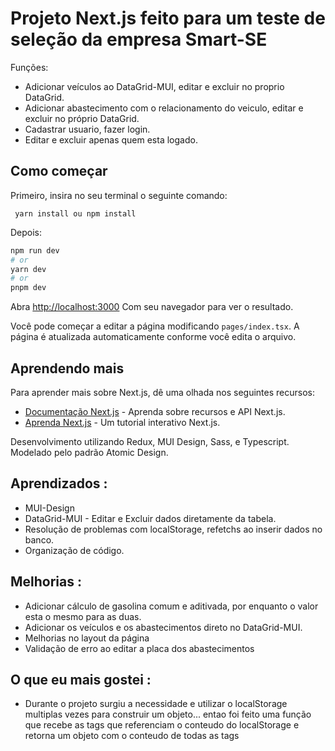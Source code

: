 # Projeto Next.js feito para um teste de seleção da empresa Smart-SE
Funções:
* Adicionar veículos ao DataGrid-MUI, editar e excluir no proprio DataGrid.
* Adicionar abastecimento com o relacionamento do veiculo, editar e excluir no próprio DataGrid.
* Cadastrar usuario, fazer login.
* Editar e excluir apenas quem esta logado.
  
## Como começar

Primeiro, insira no seu terminal o seguinte comando:

` yarn install ou npm install`

Depois:

```bash
npm run dev
# or
yarn dev
# or
pnpm dev
```

Abra [http://localhost:3000](http://localhost:3000) Com seu navegador para ver o resultado.

Você pode começar a editar a página modificando `pages/index.tsx`. A página é atualizada automaticamente conforme você edita o arquivo.

## Aprendendo mais

Para aprender mais sobre Next.js, dê uma olhada nos seguintes recursos:

  * [Documentação Next.js](https://nextjs.org/docs) - Aprenda sobre recursos e API Next.js.
  * [Aprenda Next.js](https://nextjs.org/learn) - Um tutorial interativo Next.js.

Desenvolvimento utilizando Redux, MUI Design, Sass, e Typescript. 
Modelado pelo padrão Atomic Design.

## Aprendizados :
* MUI-Design
* DataGrid-MUI - Editar e Excluir dados diretamente da tabela.
* Resolução de problemas com localStorage, refetchs ao inserir dados no banco.
* Organização de código.

## Melhorias :
* Adicionar cálculo de gasolina comum e aditivada, por enquanto o valor esta o mesmo para as duas.
* Adicionar os veículos e os abastecimentos direto no DataGrid-MUI.
* Melhorias no layout da página
* Validação de erro ao editar a placa dos abastecimentos 

## O que eu mais gostei : 
* Durante o projeto surgiu a necessidade e utilizar o localStorage multiplas vezes para construir um objeto... entao foi feito uma função que recebe as tags que referenciam o conteudo do localStorage e retorna um objeto com o conteudo de todas as tags
